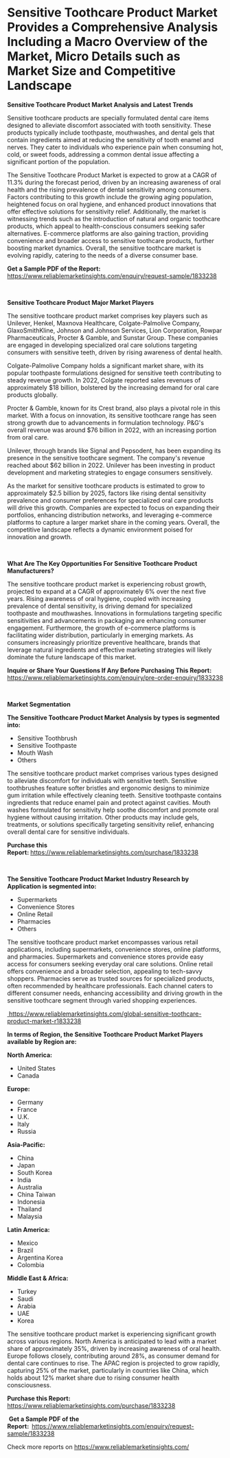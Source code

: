 <p><h1>Sensitive Toothcare Product Market Provides a Comprehensive Analysis Including a Macro Overview of the Market, Micro Details such as Market Size and Competitive Landscape</h1></p><p><strong>Sensitive Toothcare Product Market Analysis and Latest Trends</strong></p>
<p><p>Sensitive toothcare products are specially formulated dental care items designed to alleviate discomfort associated with tooth sensitivity. These products typically include toothpaste, mouthwashes, and dental gels that contain ingredients aimed at reducing the sensitivity of tooth enamel and nerves. They cater to individuals who experience pain when consuming hot, cold, or sweet foods, addressing a common dental issue affecting a significant portion of the population.</p><p>The Sensitive Toothcare Product Market is expected to grow at a CAGR of 11.3% during the forecast period, driven by an increasing awareness of oral health and the rising prevalence of dental sensitivity among consumers. Factors contributing to this growth include the growing aging population, heightened focus on oral hygiene, and enhanced product innovations that offer effective solutions for sensitivity relief. Additionally, the market is witnessing trends such as the introduction of natural and organic toothcare products, which appeal to health-conscious consumers seeking safer alternatives. E-commerce platforms are also gaining traction, providing convenience and broader access to sensitive toothcare products, further boosting market dynamics. Overall, the sensitive toothcare market is evolving rapidly, catering to the needs of a diverse consumer base.</p></p>
<p><strong>Get a Sample PDF of the Report:&nbsp;</strong> <a href="https://www.reliablemarketinsights.com/enquiry/request-sample/1833238?utm_campaign=1937&utm_medium=2&utm_source=Github&utm_content=ia&utm_term=01012025&utm_id=sensitive-toothcare-product">https://www.reliablemarketinsights.com/enquiry/request-sample/1833238</a></p>
<p>&nbsp;</p>
<p><strong>Sensitive Toothcare Product Major Market Players</strong></p>
<p><p>The sensitive toothcare product market comprises key players such as Unilever, Henkel, Maxnova Healthcare, Colgate-Palmolive Company, GlaxoSmithKline, Johnson and Johnson Services, Lion Corporation, Rowpar Pharmaceuticals, Procter & Gamble, and Sunstar Group. These companies are engaged in developing specialized oral care solutions targeting consumers with sensitive teeth, driven by rising awareness of dental health.</p><p>Colgate-Palmolive Company holds a significant market share, with its popular toothpaste formulations designed for sensitive teeth contributing to steady revenue growth. In 2022, Colgate reported sales revenues of approximately $18 billion, bolstered by the increasing demand for oral care products globally.</p><p>Procter & Gamble, known for its Crest brand, also plays a pivotal role in this market. With a focus on innovation, its sensitive toothcare range has seen strong growth due to advancements in formulation technology. P&G's overall revenue was around $76 billion in 2022, with an increasing portion from oral care.</p><p>Unilever, through brands like Signal and Pepsodent, has been expanding its presence in the sensitive toothcare segment. The company's revenue reached about $62 billion in 2022. Unilever has been investing in product development and marketing strategies to engage consumers sensitively.</p><p>As the market for sensitive toothcare products is estimated to grow to approximately $2.5 billion by 2025, factors like rising dental sensitivity prevalence and consumer preferences for specialized oral care products will drive this growth. Companies are expected to focus on expanding their portfolios, enhancing distribution networks, and leveraging e-commerce platforms to capture a larger market share in the coming years. Overall, the competitive landscape reflects a dynamic environment poised for innovation and growth.</p></p>
<p>&nbsp;</p>
<p><strong>What Are The Key Opportunities For Sensitive Toothcare Product Manufacturers?</strong></p>
<p><p>The sensitive toothcare product market is experiencing robust growth, projected to expand at a CAGR of approximately 6% over the next five years. Rising awareness of oral hygiene, coupled with increasing prevalence of dental sensitivity, is driving demand for specialized toothpaste and mouthwashes. Innovations in formulations targeting specific sensitivities and advancements in packaging are enhancing consumer engagement. Furthermore, the growth of e-commerce platforms is facilitating wider distribution, particularly in emerging markets. As consumers increasingly prioritize preventive healthcare, brands that leverage natural ingredients and effective marketing strategies will likely dominate the future landscape of this market.</p></p>
<p><strong>Inquire or Share Your Questions If Any Before Purchasing This Report:</strong> <a href="https://www.reliablemarketinsights.com/enquiry/pre-order-enquiry/1833238?utm_campaign=1937&utm_medium=2&utm_source=Github&utm_content=ia&utm_term=01012025&utm_id=sensitive-toothcare-product">https://www.reliablemarketinsights.com/enquiry/pre-order-enquiry/1833238</a></p>
<p>&nbsp;</p>
<p><strong>Market Segmentation</strong></p>
<p><strong>The Sensitive Toothcare Product Market Analysis by types is segmented into:</strong></p>
<p><ul><li>Sensitive Toothbrush</li><li>Sensitive Toothpaste</li><li>Mouth Wash</li><li>Others</li></ul></p>
<p><p>The sensitive toothcare product market comprises various types designed to alleviate discomfort for individuals with sensitive teeth. Sensitive toothbrushes feature softer bristles and ergonomic designs to minimize gum irritation while effectively cleaning teeth. Sensitive toothpaste contains ingredients that reduce enamel pain and protect against cavities. Mouth washes formulated for sensitivity help soothe discomfort and promote oral hygiene without causing irritation. Other products may include gels, treatments, or solutions specifically targeting sensitivity relief, enhancing overall dental care for sensitive individuals.</p></p>
<p><strong>Purchase this Report:&nbsp;</strong><a href="https://www.reliablemarketinsights.com/purchase/1833238?utm_campaign=1937&utm_medium=2&utm_source=Github&utm_content=ia&utm_term=01012025&utm_id=sensitive-toothcare-product">https://www.reliablemarketinsights.com/purchase/1833238</a></p>
<p>&nbsp;</p>
<p><strong>The Sensitive Toothcare Product Market Industry Research by Application is segmented into:</strong></p>
<p><ul><li>Supermarkets</li><li>Convenience Stores</li><li>Online Retail</li><li>Pharmacies</li><li>Others</li></ul></p>
<p><p>The sensitive toothcare product market encompasses various retail applications, including supermarkets, convenience stores, online platforms, and pharmacies. Supermarkets and convenience stores provide easy access for consumers seeking everyday oral care solutions. Online retail offers convenience and a broader selection, appealing to tech-savvy shoppers. Pharmacies serve as trusted sources for specialized products, often recommended by healthcare professionals. Each channel caters to different consumer needs, enhancing accessibility and driving growth in the sensitive toothcare segment through varied shopping experiences.</p></p>
<p><a href="https://www.reliablemarketinsights.com/global-sensitive-toothcare-product-market-r1833238?utm_campaign=1937&utm_medium=2&utm_source=Github&utm_content=ia&utm_term=01012025&utm_id=sensitive-toothcare-product">&nbsp;https://www.reliablemarketinsights.com/global-sensitive-toothcare-product-market-r1833238</a></p>
<p><strong>In terms of Region, the Sensitive Toothcare Product Market Players available by Region are:</strong></p>
<p>
    <p> <strong> North America: </strong>
        <ul>
            <li>United States</li>
            <li>Canada</li>
        </ul>
        </p> 
    <p> <strong> Europe: </strong>
        <ul>
            <li>Germany</li>
            <li>France</li>
            <li>U.K.</li>
            <li>Italy</li>
            <li>Russia</li>
        </ul>
        </p> 
    <p> <strong> Asia-Pacific: </strong>
        <ul>
            <li>China</li>
            <li>Japan</li>
            <li>South Korea</li>
            <li>India</li>
            <li>Australia</li>
            <li>China Taiwan</li>
            <li>Indonesia</li>
            <li>Thailand</li>
            <li>Malaysia</li>
        </ul>
        </p> 
    <p> <strong> Latin America: </strong>
        <ul>
            <li>Mexico</li>
            <li>Brazil</li>
            <li>Argentina Korea</li>
            <li>Colombia</li>
        </ul>
        </p> 
    <p> <strong> Middle East & Africa: </strong>
        <ul>
            <li>Turkey</li>
            <li>Saudi</li>
            <li>Arabia</li>
            <li>UAE</li>
            <li>Korea</li>
        </ul>
    </p>
    </p>
<p><p>The sensitive toothcare product market is experiencing significant growth across various regions. North America is anticipated to lead with a market share of approximately 35%, driven by increasing awareness of oral health. Europe follows closely, contributing around 28%, as consumer demand for dental care continues to rise. The APAC region is projected to grow rapidly, capturing 25% of the market, particularly in countries like China, which holds about 12% market share due to rising consumer health consciousness.</p></p>
<p><strong>Purchase this Report: </strong><a href="https://www.reliablemarketinsights.com/purchase/1833238?utm_campaign=1937&utm_medium=2&utm_source=Github&utm_content=ia&utm_term=01012025&utm_id=sensitive-toothcare-product">https://www.reliablemarketinsights.com/purchase/1833238</a></p>
<p>&nbsp;<strong>Get a Sample PDF of the Report:&nbsp;&nbsp;</strong><a href="https://www.reliablemarketinsights.com/enquiry/request-sample/1833238?utm_campaign=1937&utm_medium=2&utm_source=Github&utm_content=ia&utm_term=01012025&utm_id=sensitive-toothcare-product">https://www.reliablemarketinsights.com/enquiry/request-sample/1833238</a></p>
<p><strong></strong></p>
<p>Check more reports on <a href="https://www.reliablemarketinsights.com/?utm_campaign=1937&utm_medium=2&utm_source=Github&utm_content=ia&utm_term=01012025&utm_id=sensitive-toothcare-product">https://www.reliablemarketinsights.com/</a></p>